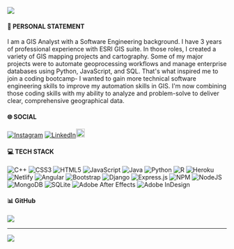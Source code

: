 <img src ="https://media.giphy.com/media/xF01gonZ4v4ubHFTtf/giphy.gif" align='middle'> <br>

#### 🧍 PERSONAL STATEMENT
I am a GIS Analyst with a Software Engineering background. I have 3 years of professional experience with ESRI GIS suite. In those roles, I created a variety of GIS mapping projects and cartography. Some of my major projects were to automate geoprocessing workflows and manage enterprise databases using Python, JavaScript, and SQL. That's what inspired me to join a coding bootcamp- I wanted to gain more technical software engineering skills to improve my automation skills in GIS. I'm now combining those coding skills with my ability to analyze and problem-solve to deliver clear, comprehensive geographical data. </br>

#### 🌐 SOCIAL
[![Instagram](https://img.shields.io/badge/Instagram-%23E4405F.svg?logo=Instagram&logoColor=white)](https://instagram.com/hervv) [![LinkedIn](https://img.shields.io/badge/LinkedIn-%230077B5.svg?logo=linkedin&logoColor=white)](https://linkedin.com/in/linkedin.com/in/herivin-simmasalam-75b15b166)[<img src='https://img.shields.io/badge/Gmail-D14836?style=for-the-badge&logo=gmail&logoColor=white
' alt='gmail' height='20'>](hsimma0@gmail.com) 
 <br> 

#### 💻 TECH STACK
![C++](https://img.shields.io/badge/c++-%2300599C.svg?style=flat&logo=c%2B%2B&logoColor=white) ![CSS3](https://img.shields.io/badge/css3-%231572B6.svg?style=flat&logo=css3&logoColor=white) ![HTML5](https://img.shields.io/badge/html5-%23E34F26.svg?style=flat&logo=html5&logoColor=white) ![JavaScript](https://img.shields.io/badge/javascript-%23323330.svg?style=flat&logo=javascript&logoColor=%23F7DF1E) ![Java](https://img.shields.io/badge/java-%23ED8B00.svg?style=flat&logo=java&logoColor=white) ![Python](https://img.shields.io/badge/python-3670A0?style=flat&logo=python&logoColor=ffdd54) ![R](https://img.shields.io/badge/r-%23276DC3.svg?style=flat&logo=r&logoColor=white) ![Heroku](https://img.shields.io/badge/heroku-%23430098.svg?style=flat&logo=heroku&logoColor=white) ![Netlify](https://img.shields.io/badge/netlify-%23000000.svg?style=flat&logo=netlify&logoColor=#00C7B7) ![Angular](https://img.shields.io/badge/angular-%23DD0031.svg?style=flat&logo=angular&logoColor=white) ![Bootstrap](https://img.shields.io/badge/bootstrap-%23563D7C.svg?style=flat&logo=bootstrap&logoColor=white) ![Django](https://img.shields.io/badge/django-%23092E20.svg?style=flat&logo=django&logoColor=white) ![Express.js](https://img.shields.io/badge/express.js-%23404d59.svg?style=flat&logo=express&logoColor=%2361DAFB) ![NPM](https://img.shields.io/badge/NPM-%23000000.svg?style=flat&logo=npm&logoColor=white) ![NodeJS](https://img.shields.io/badge/node.js-6DA55F?style=flat&logo=node.js&logoColor=white) ![MongoDB](https://img.shields.io/badge/MongoDB-%234ea94b.svg?style=flat&logo=mongodb&logoColor=white) ![SQLite](https://img.shields.io/badge/sqlite-%2307405e.svg?style=flat&logo=sqlite&logoColor=white) ![Adobe After Effects](https://img.shields.io/badge/Adobe%20After%20Effects-9999FF.svg?style=flat&logo=Adobe%20After%20Effects&logoColor=white) ![Adobe InDesign](https://img.shields.io/badge/Adobe%20InDesign-49021F?style=flat&logo=adobeindesign&logoColor=white)
#### 📊 GitHub
![](https://github-readme-stats.vercel.app/api/top-langs/?username=hsimma0&theme=highcontrast&hide_border=false&include_all_commits=false&count_private=false&layout=compact)

---
[![](https://visitcount.itsvg.in/api?id=hsimma0&icon=4&color=4)](https://visitcount.itsvg.in)
